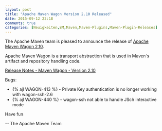 ```yaml
---
layout: post
title: "Apache Maven Wagon Version 2.10 Released"
date: 2015-09-12 22:18
comments: true
categories: [Neuigkeiten,BM,Maven,Maven-Plugins,Maven-Plugin-Releases]
---
```

The Apache Maven team is pleased to announce the release of 
[Apache Maven Wagon 2.10](http://maven.apache.org/wagon/).

Apache Maven Wagon is a transport abstraction that is used in Maven's
artifact and repository handling code.

[Release Notes - Maven Wagon - Version 2.10](https://issues.apache.org/jira/secure/ReleaseNote.jspa?projectId=12318122&version=12332441)

Bugs:

 * {% ajl WAGON-413 %} - Private Key authentication is no longer working with wagon-ssh-2.6
 * {% ajl WAGON-440 %} - wagon-ssh not able to handle JSch interactive mode

Have fun

-- The Apache Maven Team
